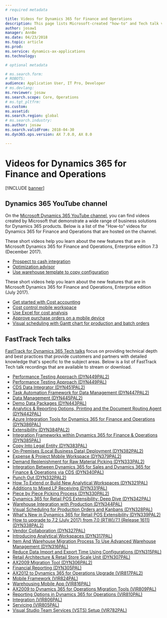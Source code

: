 ```yaml
---
# required metadata

title: Videos for Dynamics 365 for Finance and Operations
description: This page lists Microsoft-created "how-to" and Tech talk videos relating to Dynamics 365 for Finance and Operations that are available on YouTube and other sites.
author: josaw1
manager: AnnBe
ms.date: 04/23/2018
ms.topic: article
ms.prod: 
ms.service: dynamics-ax-applications
ms.technology: 

# optional metadata

# ms.search.form: 
# ROBOTS: 
audience: Application User, IT Pro, Developer
# ms.devlang: 
ms.reviewer: josaw
ms.search.scope: Core, Operations
# ms.tgt_pltfrm: 
ms.custom: 
ms.assetid: 
ms.search.region: global
# ms.search.industry: 
ms.author: josaw
ms.search.validFrom: 2018-04-30
ms.dyn365.ops.version: AX 7.0.0, AX 8.0

---
```


# Videos for Dynamics 365 for Finance and Operations

[!INCLUDE [banner](../includes/banner.md)]



## Dynamics 365 YouTube channel
On the [Microsoft Dynamics 365 YouTube channel](https://www.youtube.com/channel/UCJGCg4rB3QSs8y_1FquelBQ), you can find videos created by Microsoft that demonstrate a wide range of business solutions for Dynamics 365 products. Below is a list of the "How-to" videos for Dynamics 365 for Finance and Operations that are hosted on the channel.

These short videos help you learn about the new features that are in Microsoft Dynamics 365 for Finance and Operations, Enterprise edition 7.3 (December 2017).

- [Prospect to cash integration](https://youtu.be/AVV9x5x-XCg) 
- [Optimization advisor](https://www.youtube.com/watch?v=MRsAzgFCUSQ&t=4s)
- [Use warehouse template to copy configuration](https://www.youtube.com/watch?v=K2WIfFlqJYs&feature=youtu.be)

These short videos help you learn about the new features that are in Microsoft Dynamics 365 for Finance and Operations, Enterprise edition (July 2017).

- [Get started with Cost accounting](https://youtu.be/1pUDtJQZ8FU)
- [Cost control mobile workspace](https://youtu.be/imsuTg8rUVk)
- [Use Excel for cost analysis](https://youtu.be/-HKHYdClvx8)
- [Approve purchase orders on a mobile device](https://youtu.be/gZ-gOlJe7H8)
- [Visual scheduling with Gantt chart for production and batch orders](https://youtu.be/BtbuShkGj4I)

## FastTrack Tech talks
[FastTrack for Dynamics 365 Tech talks](https://infopedia.eventbuilder.com/index?landingpageid=92tzhl) focus on providing technical depth and best practices that provide customers and partners with detailed knowledge that's specific to the subject areas. Below is a list of FastTrack Tech talk recordings that are available to stream or download.

- [Performance Testing Approach (DYN449PAL2)](https://infopedia.eventbuilder.com/event?eventid=k6c6g9&source=Dynamics_365_for_Operations_-_FastTrack_Tech_Talks)
- [Performance Testing Approach (DYN449PAL)](https://infopedia.eventbuilder.com/event?eventid=i1u5m9&source=Dynamics_365_for_Operations_-_FastTrack_Tech_Talks)
- [CDS Data Integrator (DYN451PAL2)](https://infopedia.eventbuilder.com/event?eventid=i8v2n3&source=Dynamics_365_for_Operations_-_FastTrack_Tech_Talks)
- [Task Automation Framework for Data Management (DYN447PAL2)](https://infopedia.eventbuilder.com/event?eventid=e8y7t2&source=Dynamics_365_for_Operations_-_FastTrack_Tech_Talks)
- [Data Management (DYN445PAL2)](https://infopedia.eventbuilder.com/event?eventid=a7n1v0&source=Dynamics_365_for_Operations_-_FastTrack_Tech_Talks)
- [Demo Data Packages (DYN443PAL)](https://infopedia.eventbuilder.com/event?eventid=m2r4o6&source=Dynamics_365_for_Operations_-_FastTrack_Tech_Talks)
- [Analytics & Reporting Options, Printing and the Document Routing Agent (DYN442PAL)](https://infopedia.eventbuilder.com/event?eventid=r6d9a6&source=Dynamics_365_for_Operations_-_FastTrack_Tech_Talks)
- [Azure Integration Tools for Dynamics 365 for Finance and Operations (DYN386PAL)](https://infopedia.eventbuilder.com/event?eventid=l7f2i9&source=Dynamics_365_for_Operations_-_FastTrack_Tech_Talks)
- [Extensibility (DYN384PAL2)](https://infopedia.eventbuilder.com/event?eventid=e0x4q5&source=Dynamics_365_for_Operations_-_FastTrack_Tech_Talks)
- [Integration Frameworks within Dynamics 365 for Finance & Operations (DYN385PAL)](https://infopedia.eventbuilder.com/event?eventid=y4y2v9&source=Dynamics_365_for_Operations_-_FastTrack_Tech_Talks)
- [Copy Into Legal Entity (DYN383PAL)](https://infopedia.eventbuilder.com/event?eventid=q3h0m7&source=Dynamics_365_for_Operations_-_FastTrack_Tech_Talks)
- [On-Premises (Local Business Data) Deployment (DYN382PAL2)](https://infopedia.eventbuilder.com/event?eventid=m9i7a2&source=Dynamics_365_for_Operations_-_FastTrack_Tech_Talks)
- [Expense & Project Mobile Workspace (DYN379PAL2)](https://infopedia.eventbuilder.com/event?eventid=u0g9h5&source=Dynamics_365_for_Operations_-_FastTrack_Tech_Talks)
- [Demand Replenishment for Raw Material Picking (DYN333PAL2)](https://infopedia.eventbuilder.com/event?eventid=i5p9d2&source=Dynamics_365_for_Operations_-_FastTrack_Tech_Talks)
- [Integration Between Dynamics 365 for Sales and Dynamics 365 for Finance & Operations via CDS (DYN340PAL)](https://infopedia.eventbuilder.com/event?eventid=d8s3b6&source=Dynamics_365_for_Operations_-_FastTrack_Tech_Talks)
- [Punch Out (DYN332PAL2)](https://infopedia.eventbuilder.com/event?eventid=w5u5q8&source=Dynamics_365_for_Operations_-_FastTrack_Tech_Talks)
- [How To Extend or Build New Analytical Workspaces (DYN321PAL)](https://infopedia.eventbuilder.com/event?eventid=r7z0f5&source=Dynamics_365_for_Operations_-_FastTrack_Tech_Talks)
- [Additions to Mixed LP Receiving (DYN331PAL)](https://infopedia.eventbuilder.com/event?eventid=e0u6t2&source=Dynamics_365_for_Operations_-_FastTrack_Tech_Talks)
- [Piece by Piece Picking Process (DYN330PAL2)](https://infopedia.eventbuilder.com/event?eventid=u6e0z6&source=Dynamics_365_for_Operations_-_FastTrack_Tech_Talks)
- [Dynamics 365 for Retail POS Extensibility: Deep Dive (DYN342PAL)](https://infopedia.eventbuilder.com/event?eventid=f4s5w1&source=Dynamics_365_for_Operations_-_FastTrack_Tech_Talks)
- [Warehouse Integration with Production (DYN344PAL)](https://infopedia.eventbuilder.com/event?eventid=y8p6o1&source=Dynamics_365_for_Operations_-_FastTrack_Tech_Talks)
- [Visual Scheduling for Production Orders and Kanbans (DYN328PAL)](https://infopedia.eventbuilder.com/event?eventid=h0o0n0&source=Dynamics_365_for_Operations_-_FastTrack_Tech_Talks)
- [What's New in Dynamics 365 for Retail POS Extensibility (DYN339PAL2)](https://infopedia.eventbuilder.com/event?eventid=h8b0l1&source=Dynamics_365_for_Operations_-_FastTrack_Tech_Talks)
- [How to upgrade to 7.2 (July 2017) from 7.0 (RTW)/7.1 (Release 1611) (DYN338PAL2)](https://infopedia.eventbuilder.com/event?eventid=q0w9p0&source=Dynamics_365_for_Operations_-_FastTrack_Tech_Talks)
- [Vendor Collaboration (DYN327PAL)](https://infopedia.eventbuilder.com/event?eventid=c3e4c0&source=Dynamics_365_for_Operations_-_FastTrack_Tech_Talks)
- [Introducing Analytical Workspaces (DYN317PAL)](https://infopedia.eventbuilder.com/event?eventid=h6e1a7&source=Dynamics_365_for_Operations_-_FastTrack_Tech_Talks)
- [Item And Warehouse Migration Process To Use Advanced Warehouse Management (DYN316PAL)](https://infopedia.eventbuilder.com/event?eventid=w0k4b4&source=Dynamics_365_for_Operations_-_FastTrack_Tech_Talks)
- [Reduce Data Import and Export Time Using Configurations (DYN315PAL)](https://infopedia.eventbuilder.com/event?eventid=s6v1q3&source=Dynamics_365_for_Operations_-_FastTrack_Tech_Talks)
- [Retail Architecture & Retail Store Scale Unit (DYN307PAL)](https://infopedia.eventbuilder.com/event?eventid=j0j7h2&source=Dynamics_365_for_Operations_-_FastTrack_Tech_Talks)
- [AX2009 Migration Tool (DYN306PAL2)](https://infopedia.eventbuilder.com/event?eventid=u3g7s0&source=Dynamics_365_for_Operations_-_FastTrack_Tech_Talks)
- [Financial Reporting (DYN305PAL)](https://infopedia.eventbuilder.com/event?eventid=s0d0n3&source=Dynamics_365_for_Operations_-_FastTrack_Tech_Talks)
- [AX2012 to Dynamics 365 for Operations Upgrade (VIR817PAL2)](https://infopedia.eventbuilder.com/event?eventid=t9e9e5&source=Dynamics_365_for_Operations_-_FastTrack_Tech_Talks)
- [Mobile Framework (VIR824PAL)](https://infopedia.eventbuilder.com/event?eventid=p2o7n7&source=Dynamics_365_for_Operations_-_FastTrack_Tech_Talks)
- [Warehousing Mobile App (VIR816PAL)](https://infopedia.eventbuilder.com/event?eventid=t8t7l8&source=Dynamics_365_for_Operations_-_FastTrack_Tech_Talks)
- [AX2009 to Dynamics 365 for Operations Migration Tools (VIR809PAL)](https://infopedia.eventbuilder.com/event?eventid=c3g5k3&source=Dynamics_365_for_Operations_-_FastTrack_Tech_Talks)
- [Reporting Options in Dynamics 365 for Operations (VIR810PAL)](https://infopedia.eventbuilder.com/event?eventid=p8x0s5&source=Dynamics_365_for_Operations_-_FastTrack_Tech_Talks)
- [Integration (VIR806PAL)](https://infopedia.eventbuilder.com/event?eventid=y0w0k9&source=Dynamics_365_for_Operations_-_FastTrack_Tech_Talks)
- [Servicing (VIR805PAL)](https://infopedia.eventbuilder.com/event?eventid=c2k8k3&source=Dynamics_365_for_Operations_-_FastTrack_Tech_Talks)
- [Visual Studio Team Services (VSTS) Setup (VIR782PAL)](https://infopedia.eventbuilder.com/event?eventid=g9f8g1&source=Dynamics_365_for_Operations_-_FastTrack_Tech_Talks)
